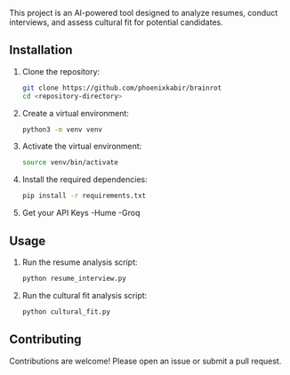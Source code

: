 This project is an AI-powered tool designed to analyze resumes, conduct interviews, and assess cultural fit for potential candidates.

## Installation

1. Clone the repository:
    ```sh
    git clone https://github.com/phoenixkabir/brainrot
    cd <repository-directory>
    ```

2. Create a virtual environment:
    ```sh
    python3 -m venv venv
    ```

3. Activate the virtual environment:
    ```sh
    source venv/bin/activate
    ```

4. Install the required dependencies:
    ```sh
    pip install -r requirements.txt
    ```
5. Get your API Keys
   -Hume
   -Groq

## Usage

1. Run the resume analysis script:
    ```sh
    python resume_interview.py
    ```

2. Run the cultural fit analysis script:
    ```sh
    python cultural_fit.py
    ```

## Contributing

Contributions are welcome! Please open an issue or submit a pull request.
